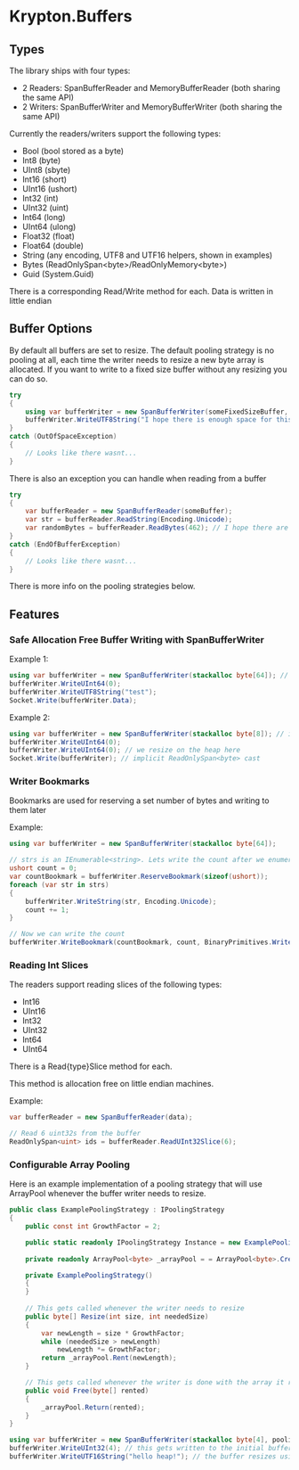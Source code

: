 # Krypton.Buffers

## Types

The library ships with four types: 
 * 2 Readers: SpanBufferReader and MemoryBufferReader (both sharing the same API)
 * 2 Writers: SpanBufferWriter and MemoryBufferWriter (both sharing the same API)

Currently the readers/writers support the following types:

 * Bool (bool stored as a byte)
 * Int8 (byte)
 * UInt8 (sbyte)
 * Int16 (short)
 * UInt16 (ushort)
 * Int32 (int)
 * UInt32 (uint)
 * Int64 (long)
 * UInt64 (ulong)
 * Float32 (float)
 * Float64 (double)
 * String (any encoding, UTF8 and UTF16 helpers, shown in examples)
 * Bytes (ReadOnlySpan\<byte\>/ReadOnlyMemory\<byte\>)
 * Guid (System.Guid)

There is a corresponding Read/Write method for each. Data is written in little endian

## Buffer Options

By default all buffers are set to resize. The default pooling strategy is no pooling at all, each time the writer needs to resize a new byte array is allocated.
If you want to write to a fixed size buffer without any resizing you can do so.

```cs
try 
{
    using var bufferWriter = new SpanBufferWriter(someFixedSizeBuffer, resize=false);
    bufferWriter.WriteUTF8String("I hope there is enough space for this");
}
catch (OutOfSpaceException)
{
    // Looks like there wasnt...
}
```

There is also an exception you can handle when reading from a buffer

```cs
try 
{
    var bufferReader = new SpanBufferReader(someBuffer);
    var str = bufferReader.ReadString(Encoding.Unicode);
    var randomBytes = bufferReader.ReadBytes(462); // I hope there are 462 bytes to read
}
catch (EndOfBufferException)
{
    // Looks like there wasnt...
}
```

There is more info on the pooling strategies below.

## Features

### Safe Allocation Free Buffer Writing with SpanBufferWriter
Example 1:
```cs
using var bufferWriter = new SpanBufferWriter(stackalloc byte[64]); // initial buffer exists on the stack
bufferWriter.WriteUInt64(0);
bufferWriter.WriteUTF8String("test");
Socket.Write(bufferWriter.Data);
```

Example 2:
```cs
using var bufferWriter = new SpanBufferWriter(stackalloc byte[8]); // initial buffer exists on the stack
bufferWriter.WriteUInt64(0);
bufferWriter.WriteUInt64(0); // we resize on the heap here
Socket.Write(bufferWriter); // implicit ReadOnlySpan<byte> cast
```

### Writer Bookmarks

Bookmarks are used for reserving a set number of bytes and writing to them later

Example:
```cs
using var bufferWriter = new SpanBufferWriter(stackalloc byte[64]);

// strs is an IEnumerable<string>. Lets write the count after we enumerate through it
ushort count = 0;
var countBookmark = bufferWriter.ReserveBookmark(sizeof(ushort));
foreach (var str in strs)
{
    bufferWriter.WriteString(str, Encoding.Unicode);
    count += 1;
}

// Now we can write the count
bufferWriter.WriteBookmark(countBookmark, count, BinaryPrimitives.WriteUInt16LittleEndian);
```

### Reading Int Slices

The readers support reading slices of the following types:

 * Int16
 * UInt16
 * Int32
 * UInt32
 * Int64
 * UInt64

There is a Read{type}Slice method for each.

This method is allocation free on little endian machines.

Example:
```cs
var bufferReader = new SpanBufferReader(data);

// Read 6 uint32s from the buffer
ReadOnlySpan<uint> ids = bufferReader.ReadUInt32Slice(6);
```

### Configurable Array Pooling

Here is an example implementation of a pooling strategy that will use ArrayPool whenever the buffer writer needs to resize.

```cs
public class ExamplePoolingStrategy : IPoolingStrategy
{
    public const int GrowthFactor = 2;

    public static readonly IPoolingStrategy Instance = new ExamplePoolingStrategy();
    
    private readonly ArrayPool<byte> _arrayPool = = ArrayPool<byte>.Create();

    private ExamplePoolingStrategy()
    {
    }
    
    // This gets called whenever the writer needs to resize
    public byte[] Resize(int size, int neededSize)
    {
        var newLength = size * GrowthFactor;
        while (neededSize > newLength)
            newLength *= GrowthFactor;
        return _arrayPool.Rent(newLength);
    }

    // This gets called whenever the writer is done with the array it rented
    public void Free(byte[] rented)
    {
        _arrayPool.Return(rented);
    }
}

using var bufferWriter = new SpanBufferWriter(stackalloc byte[4], poolingStrategy=ExamplePoolingStrategy.Instance);
bufferWriter.WriteUInt32(4); // this gets written to the initial buffer that exists on the stack
bufferWriter.WriteUTF16String("hello heap!"); // the buffer resizes using ArrayPool and the data gets relocated on to the heap
```
